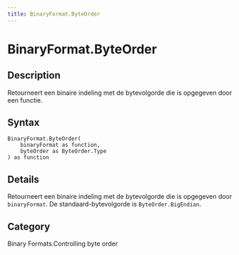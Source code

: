 ```yaml
---
title: BinaryFormat.ByteOrder
---
```


# BinaryFormat.ByteOrder


## Description

Retourneert een binaire indeling met de bytevolgorde die is opgegeven door een functie.


## Syntax

```powerquery
BinaryFormat.ByteOrder(
    binaryFormat as function,
    byteOrder as ByteOrder.Type
) as function
```


## Details

Retourneert een binaire indeling met de bytevolgorde die is opgegeven door <code>binaryFormat</code>.  De standaard-bytevolgorde is <code>ByteOrder.BigEndian</code>.



## Category
Binary Formats.Controlling byte order
